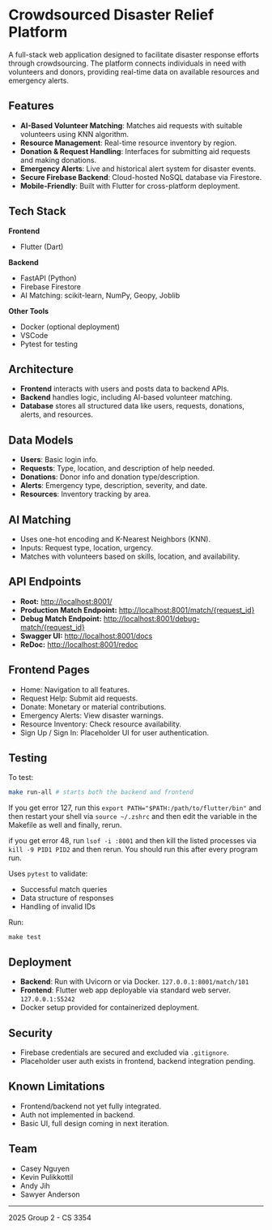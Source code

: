 # Crowdsourced Disaster Relief Platform

A full-stack web application designed to facilitate disaster response efforts through crowdsourcing. The platform connects individuals in need with volunteers and donors, providing real-time data on available resources and emergency alerts.

## Features

- **AI-Based Volunteer Matching**: Matches aid requests with suitable volunteers using KNN algorithm.
- **Resource Management**: Real-time resource inventory by region.
- **Donation & Request Handling**: Interfaces for submitting aid requests and making donations.
- **Emergency Alerts**: Live and historical alert system for disaster events.
- **Secure Firebase Backend**: Cloud-hosted NoSQL database via Firestore.
- **Mobile-Friendly**: Built with Flutter for cross-platform deployment.

## Tech Stack

**Frontend**

- Flutter (Dart)

**Backend**

- FastAPI (Python)
- Firebase Firestore
- AI Matching: scikit-learn, NumPy, Geopy, Joblib

**Other Tools**

- Docker (optional deployment)
- VSCode
- Pytest for testing

## Architecture

- **Frontend** interacts with users and posts data to backend APIs.
- **Backend** handles logic, including AI-based volunteer matching.
- **Database** stores all structured data like users, requests, donations, alerts, and resources.

## Data Models

- **Users**: Basic login info.
- **Requests**: Type, location, and description of help needed.
- **Donations**: Donor info and donation type/description.
- **Alerts**: Emergency type, description, severity, and date.
- **Resources**: Inventory tracking by area.

## AI Matching

- Uses one-hot encoding and K-Nearest Neighbors (KNN).
- Inputs: Request type, location, urgency.
- Matches with volunteers based on skills, location, and availability.

## API Endpoints

* **Root:**
  [http://localhost:8001/](vscode-file://vscode-app/Applications/Visual%20Studio%20Code.app/Contents/Resources/app/out/vs/code/electron-sandbox/workbench/workbench.html)
* **Production Match Endpoint:**
  [http://localhost:8001/match/{request_id}](vscode-file://vscode-app/Applications/Visual%20Studio%20Code.app/Contents/Resources/app/out/vs/code/electron-sandbox/workbench/workbench.html)
* **Debug Match Endpoint:**
  [http://localhost:8001/debug-match/{request_id}](vscode-file://vscode-app/Applications/Visual%20Studio%20Code.app/Contents/Resources/app/out/vs/code/electron-sandbox/workbench/workbench.html)
* **Swagger UI:**
  [http://localhost:8001/docs](vscode-file://vscode-app/Applications/Visual%20Studio%20Code.app/Contents/Resources/app/out/vs/code/electron-sandbox/workbench/workbench.html)
* **ReDoc:**
  [http://localhost:8001/redoc](vscode-file://vscode-app/Applications/Visual%20Studio%20Code.app/Contents/Resources/app/out/vs/code/electron-sandbox/workbench/workbench.html)

## Frontend Pages

- Home: Navigation to all features.
- Request Help: Submit aid requests.
- Donate: Monetary or material contributions.
- Emergency Alerts: View disaster warnings.
- Resource Inventory: Check resource availability.
- Sign Up / Sign In: Placeholder UI for user authentication.

## Testing

To test:

```bash
make run-all # starts both the backend and frontend
```

If you get error 127, run this `export PATH="$PATH:/path/to/flutter/bin"` and then restart your shell via `source ~/.zshrc` and then  edit the variable in the Makefile as well and finally, rerun.

if you get error 48, run `lsof -i :8001` and then kill the listed processes via `kill -9 PID1 PID2` and then rerun. You should run this after every program run.

Uses `pytest` to validate:

- Successful match queries
- Data structure of responses
- Handling of invalid IDs

Run:

```
make test
```

## Deployment

- **Backend**: Run with Uvicorn or via Docker. `127.0.0.1:8001/match/101`
- **Frontend**: Flutter web app deployable via standard web server. `127.0.0.1:55242`
- Docker setup provided for containerized deployment.

## Security

- Firebase credentials are secured and excluded via `.gitignore`.
- Placeholder user auth exists in frontend, backend integration pending.

## Known Limitations

- Frontend/backend not yet fully integrated.
- Auth not implemented in backend.
- Basic UI, full design coming in next iteration.

## Team

- Casey Nguyen
- Kevin Pulikkottil
- Andy Jih
- Sawyer Anderson

---

2025 Group 2 - CS 3354
